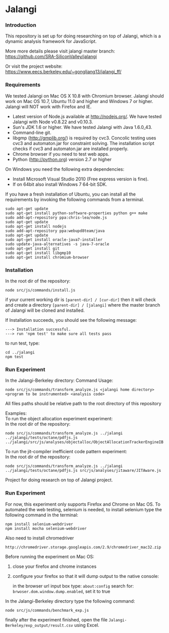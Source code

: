 Jalangi
=======
### Introduction

This repository is set up for doing researching on top of Jalangi, which is a dynamic analysis framework for JavaScript.

More more details please visit jalangi master branch:
https://github.com/SRA-SiliconValley/jalangi

Or visit the project website:
https://www.eecs.berkeley.edu/~gongliang13/jalangi_ff/

### Requirements

We tested Jalangi on Mac OS X 10.8 with Chromium browser.  Jalangi should work on Mac OS
10.7, Ubuntu 11.0 and higher and Windows 7 or higher. Jalangi will NOT work with Firefox
and IE.

  * Latest version of Node.js available at http://nodejs.org/.  We have tested Jalangi with Node v0.8.22 and v0.10.3.
  * Sun's JDK 1.6 or higher.  We have tested Jalangi with Java 1.6.0_43.
  * Command-line git.
  * libgmp (http://gmplib.org/) is required by cvc3.  Concolic testing uses cvc3 and automaton.jar for constraint solving. The installation script checks if cvc3 and automaton.jar are installed properly.
  * Chrome browser if you need to test web apps.
  * Python (http://python.org) version 2.7 or higher
  
On Windows you need the following extra dependencies:

  * Install Microsoft Visual Studio 2010 (Free express version is fine).
  * If on 64bit also install Windows 7 64-bit SDK.

If you have a fresh installation of Ubuntu, you can install all the requirements by invoking the following commands from a terminal.

    sudo apt-get update
    sudo apt-get install python-software-properties python g++ make
    sudo add-apt-repository ppa:chris-lea/node.js
    sudo apt-get update
    sudo apt-get install nodejs
    sudo add-apt-repository ppa:webupd8team/java
    sudo apt-get update
    sudo apt-get install oracle-java7-installer
    sudo update-java-alternatives -s java-7-oracle
    sudo apt-get install git
    sudo apt-get install libgmp10
    sudo apt-get install chromium-browser

### Installation

In the root dir of the repository:
```
node src/js/commands/install.js
```
if your current working dir is ```[parent-dir] / [cur-dir]``` then it will check and create a directory ```[parent-dir] / [jalangi]``` where the master branch of Jalangi will be cloned and installed.

If Installation succeeds, you should see the following message:
```
---> Installation successful.
---> run 'npm test' to make sure all tests pass
```
to run test, type:
```
cd ../jalangi
npm test
```
### Run Experiment

In the Jalangi-Berkeley directory:
Command Usage:
```
node src/js/commands/transform_analyze.js <jalangi home directory> <program to be instrumented> <analysis code>
```
All files paths should be relative path to the root directory of this repository

Examples:  
To run the object allocation experiment experiment:  
In the root dir of the repository:
```
node src/js/commands/transform_analyze.js ../jalangi ../jalangi/tests/octane/pdfjs.js ../jalangi/src/js/analyses/objectalloc/ObjectAllocationTrackerEngineIB
```
To run the jit-compiler inefficient code pattern experiment:  
In the root dir of the repository:
```
node src/js/commands/transform_analyze.js ../jalangi ../jalangi/tests/octane/pdfjs.js src/js/analyses/jitaware/JITAware.js
```

Project for doing research on top of Jalangi project.

### Run Experiment

For now, this experiment only supports Firefox and Chrome on Mac OS.
To automated the web testing, selenium is needed, to install selenium type the following command in the terminal:
```
npm install selenium-webdriver
npm install mocha selenium-webdriver
```
Also need to install chromedriver
```
http://chromedriver.storage.googleapis.com/2.9/chromedriver_mac32.zip
```

Before running the experiment on Mac OS:
1. close your firefox and chrome instances

2. configure your firefox so that it will dump output to the native console:

    in the browser url input box type: ```about:config```
    search for: ```brwoser.dom.window.dump.enabled```, set it to true

In the Jalangi-Berkeley directory type the following command:
```
node src/js/commands/benchmark_exp.js
```
finally after the experiment finished, open the file ```Jalangi-Berkeley/exp_output/result.csv``` using Excel.
